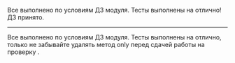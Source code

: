 Все выполнено по условиям ДЗ модуля. Тесты выполнены на отлично! ДЗ принято.

---
Все выполнено по условиям ДЗ модуля. Тесты выполнены на отлично, только не забывайте удалять метод only перед сдачей работы на  проверку   .
